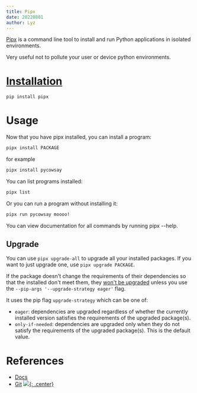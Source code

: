 ```yaml
---
title: Pipx
date: 20220801
author: Lyz
---
```


[Pipx](https://pypa.github.io/pipx/) is a command line tool to install and run
Python applications in isolated environments.

Very useful not to pollute your user or device python environments.

# [Installation](https://pypa.github.io/pipx/#on-linux-install-via-pip-requires-pip-190-or-later)

```bash
pip install pipx
```

# Usage

Now that you have pipx installed, you can install a program:

```bash
pipx install PACKAGE
```

for example

```bash
pipx install pycowsay
```

You can list programs installed:

```bash
pipx list
```

Or you can run a program without installing it:

```bash
pipx run pycowsay moooo!
```

You can view documentation for all commands by running pipx --help.

## Upgrade

You can use `pipx upgrade-all` to upgrade all your installed packages. If you
want to just upgrade one, use `pipx upgrade PACKAGE`.

If the package doesn't change the requirements of their dependencies so that the
installed don't meet them, they
[won't be upgraded](https://github.com/pypa/pipx/issues/175) unless you use the
`--pip-args '--upgrade-strategy eager'` flag.

It uses the pip flag `upgrade-strategy` which can be one of:

- `eager`: dependencies are upgraded regardless of whether the currently
  installed version satisfies the requirements of the upgraded package(s).
- `only-if-needed`: dependencies are upgraded only when they do not satisfy the
  requirements of the upgraded package(s). This is the default value.

# References

- [Docs](https://pypa.github.io/pipx/)
- [Git](https://github.com/pypa/pipx/)
[![](not-by-ai.svg){: .center}](https://notbyai.fyi)
